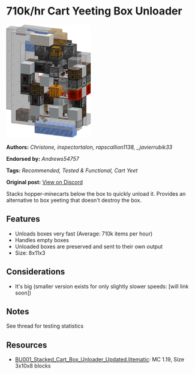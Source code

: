 # 710k/hr Cart Yeeting Box Unloader
<img alt="image.png" src="images/image.png?raw=1" height="300px">

**Authors:** *Christone, inspectortalon, rapscallion1138, _javierrubik33*

**Endorsed by:** *Andrews54757*

**Tags:** *Recommended, Tested & Functional, Cart Yeet*

**Original post:** [View on Discord](https://discord.com/channels/1375556143186837695/1389338141583741085)

Stacks hopper-minecarts below the box to quickly unload it. Provides an alternative to box yeeting that doesn't destroy the box.

## Features
- Unloads boxes very fast (Average: 710k items per hour)
- Handles empty boxes
- Unloaded boxes are preserved and sent to their own output
- Size: 8x11x3

## Considerations
- It's big (smaller version exists for only slightly slower speeds: [will link soon])

## Notes
See thread for testing statistics

## Resources
- [BU001_Stacked_Cart_Box_Unloader_Updated.litematic](attachments/BU001_Stacked_Cart_Box_Unloader_Updated.litematic): MC 1.19, Size 3x10x8 blocks
